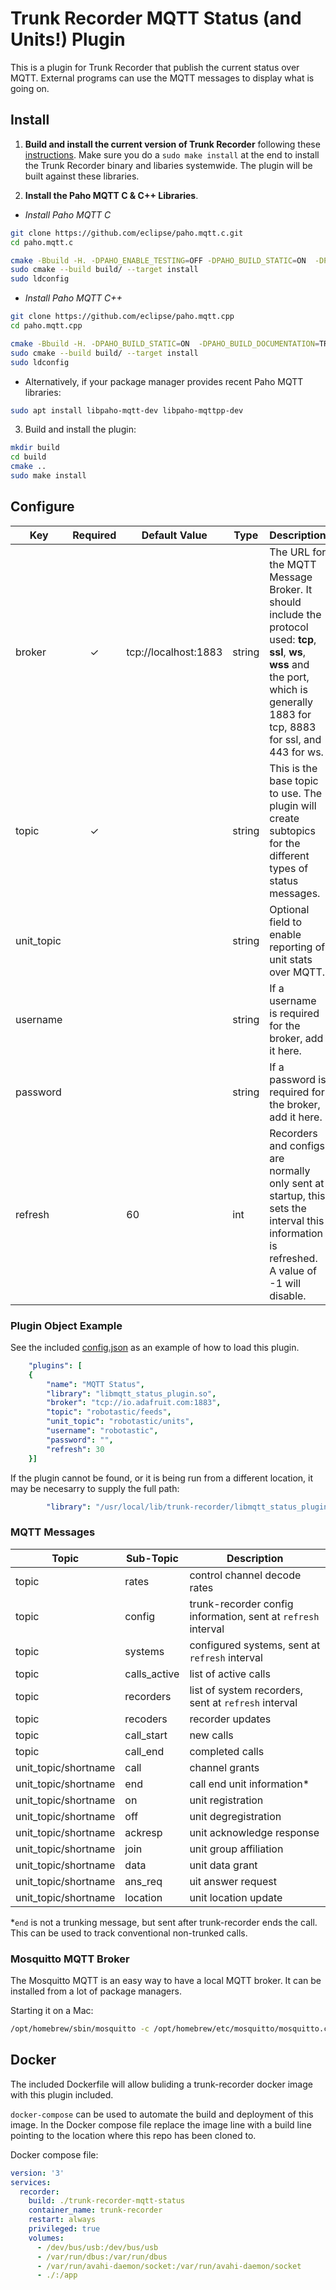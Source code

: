 # Trunk Recorder MQTT Status (and Units!) Plugin

This is a plugin for Trunk Recorder that publish the current status over MQTT. External programs can use the MQTT messages to display what is going on.

## Install

1. **Build and install the current version of Trunk Recorder** following these [instructions](https://github.com/robotastic/trunk-recorder/blob/master/docs/INSTALL-LINUX.md). Make sure you do a `sudo make install` at the end to install the Trunk Recorder binary and libaries systemwide. The plugin will be built against these libraries.

2. **Install the Paho MQTT C & C++ Libraries**.

- *Install Paho MQTT C*
```bash
git clone https://github.com/eclipse/paho.mqtt.c.git
cd paho.mqtt.c

cmake -Bbuild -H. -DPAHO_ENABLE_TESTING=OFF -DPAHO_BUILD_STATIC=ON  -DPAHO_WITH_SSL=ON -DPAHO_HIGH_PERFORMANCE=ON
sudo cmake --build build/ --target install
sudo ldconfig
```

- *Install Paho MQTT C++*
```bash
git clone https://github.com/eclipse/paho.mqtt.cpp
cd paho.mqtt.cpp

cmake -Bbuild -H. -DPAHO_BUILD_STATIC=ON  -DPAHO_BUILD_DOCUMENTATION=TRUE -DPAHO_BUILD_SAMPLES=TRUE
sudo cmake --build build/ --target install
sudo ldconfig
```

- Alternatively, if your package manager provides recent Paho MQTT libraries:

```bash
sudo apt install libpaho-mqtt-dev libpaho-mqttpp-dev
```


3. Build and install the plugin:

```bash
mkdir build
cd build
cmake ..
sudo make install
```

## Configure

| Key       | Required | Default Value | Type   | Description                                                  |
| --------- | :------: | ------------- | ------ | ------------------------------------------------------------ |
| broker    |    ✓     |   tcp://localhost:1883            | string | The URL for the MQTT Message Broker. It should include the protocol used: **tcp**, **ssl**, **ws**, **wss** and the port, which is generally 1883 for tcp, 8883 for ssl, and 443 for ws. |
| topic     |    ✓     |               | string | This is the base topic to use. The plugin will create subtopics for the different types of status messages. |
| unit_topic|          |               | string | Optional field to enable reporting of unit stats over MQTT. |
| username  |          |               | string | If a username is required for the broker, add it here. |
| password  |          |               | string | If a password is required for the broker, add it here. |
| refresh   |          |        60     | int    | Recorders and configs are normally only sent at startup, this sets the interval this information is refreshed. A value of -1 will disable. |


### Plugin Object Example
See the included [config.json](./config.json) as an example of how to load this plugin.

```yaml
    "plugins": [
    {
        "name": "MQTT Status",
        "library": "libmqtt_status_plugin.so",
        "broker": "tcp://io.adafruit.com:1883",
        "topic": "robotastic/feeds",
        "unit_topic": "robotastic/units",
        "username": "robotastic",
        "password": "",
        "refresh": 30
    }]
```
If the plugin cannot be found, or it is being run from a different location, it may be necesarry to supply the full path:
```yaml
        "library": "/usr/local/lib/trunk-recorder/libmqtt_status_plugin.so",
```

### MQTT Messages
| Topic | Sub-Topic | Description |
| ----- | ------- | ----------- |
| topic | rates | control channel decode rates |
| topic | config | trunk-recorder config information, sent at `refresh` interval  |
| topic | systems | configured systems, sent at `refresh` interval |
| topic | calls_active | list of active calls|
| topic | recorders | list of system recorders, sent at `refresh` interval |
| topic | recoders | recorder updates |
| topic | call_start | new calls |
|topic  | call_end | completed calls |
| unit_topic/shortname | call | channel grants |
| unit_topic/shortname | end | call end unit information\* |
| unit_topic/shortname | on | unit registration |
| unit_topic/shortname | off | unit degregistration |
| unit_topic/shortname | ackresp | unit acknowledge response |
| unit_topic/shortname | join | unit group affiliation |
| unit_topic/shortname | data | unit data grant |
| unit_topic/shortname | ans_req | uit answer request |
| unit_topic/shortname | location | unit location update |

\*`end` is not a trunking message, but sent after trunk-recorder ends the call.  This can be used to track conventional non-trunked calls.

### Mosquitto MQTT Broker
The Mosquitto MQTT is an easy way to have a local MQTT broker. It can be installed from a lot of package managers. 


Starting it on a Mac:
```bash
/opt/homebrew/sbin/mosquitto -c /opt/homebrew/etc/mosquitto/mosquitto.conf
```

## Docker

The included Dockerfile will allow buliding a trunk-recorder docker image with this plugin included.

`docker-compose` can be used to automate the build and deployment of this image. In the Docker compose file replace the image line with a build line pointing to the location where this repo has been cloned to.   

Docker compose file:

```yaml
version: '3'
services:
  recorder:
    build: ./trunk-recorder-mqtt-status
    container_name: trunk-recorder
    restart: always
    privileged: true
    volumes:
      - /dev/bus/usb:/dev/bus/usb
      - /var/run/dbus:/var/run/dbus 
      - /var/run/avahi-daemon/socket:/var/run/avahi-daemon/socket
      - ./:/app
```
